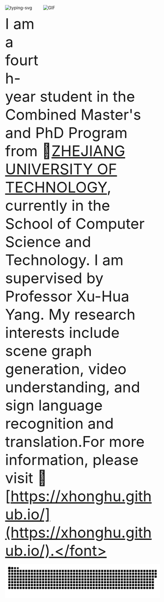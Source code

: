 <img align="right" alt="GIF" src="https://github.com/abhisheknaiidu/abhisheknaiidu/blob/master/code.gif?raw=true" width="380" height="260" title="Do what you like, and do it best!">

<img src="https://readme-typing-svg.herokuapp.com?font=Fira+Code&weight=900&duration=5002&pause=1000&color=F78CDF&width=435&lines=%F0%9F%91%8BHi%EF%BC%8CI+am+Hong-Xiang+Hu." alt="typing-svg">

<font size=50>I am a fourth-year student in the Combined Master's and PhD Program from :school:[ZHEJIANG UNIVERSITY OF TECHNOLOGY](https://www.zjut.edu.cn/), currently in the School of Computer Science and Technology. I am supervised by Professor Xu-Hua Yang. My research interests include scene graph generation, video understanding, and sign language recognition and translation.For more information, please visit :information_desk_person:[https://xhonghu.github.io/](https://xhonghu.github.io/).</font>

<div align="center"><img src="https://raw.githubusercontent.com/Achuan-2/Achuan-2/main/assets/github-contribution-grid-snake.svg" ></div>
